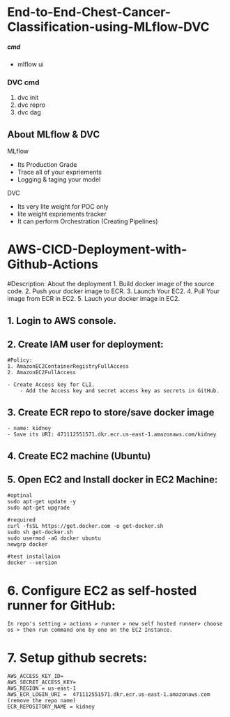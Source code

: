 # End-to-End-Chest-Cancer-Classification-using-MLflow-DVC


##### cmd
- mlflow ui


### DVC cmd
1. dvc init
2. dvc repro
3. dvc dag


## About MLflow & DVC
MLflow
 - Its Production Grade
 - Trace all of your expriements
 - Logging & taging your model


DVC 
 - Its very lite weight for POC only
 - lite weight expriements tracker
 - It can perform Orchestration (Creating Pipelines)



# AWS-CICD-Deployment-with-Github-Actions
#Description: About the deployment
	1. Build docker image of the source code.
	2. Push your docker image to ECR.
	3. Launch Your EC2.
	4. Pull Your image from ECR in EC2.
	5. Lauch your docker image in EC2.

## 1. Login to AWS console.
## 2. Create IAM user for deployment:
	#Policy:
	1. AmazonEC2ContainerRegistryFullAccess
	2. AmazonEC2FullAccess

	- Create Access key for CLI.
		- Add the Access key and secret access key as secrets in GitHub.

## 3. Create ECR repo to store/save docker image
    - name: kidney
	- Save its URI: 471112551571.dkr.ecr.us-east-1.amazonaws.com/kidney

## 4. Create EC2 machine (Ubuntu) 

## 5. Open EC2 and Install docker in EC2 Machine:
	#optinal
	sudo apt-get update -y
	sudo apt-get upgrade
	
	#required
	curl -fsSL https://get.docker.com -o get-docker.sh
	sudo sh get-docker.sh
	sudo usermod -aG docker ubuntu
	newgrp docker

	#test installaion
	docker --version

# 6. Configure EC2 as self-hosted runner for GitHub:
    In repo's setting > actions > runner > new self hosted runner> choose os > then run command one by one on the EC2 Instance.

# 7. Setup github secrets:
    AWS_ACCESS_KEY_ID=
    AWS_SECRET_ACCESS_KEY=
    AWS_REGION = us-east-1
    AWS_ECR_LOGIN_URI =  471112551571.dkr.ecr.us-east-1.amazonaws.com  (remove the repo name)
    ECR_REPOSITORY_NAME = kidney